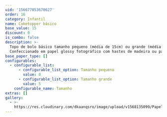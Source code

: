 ```yaml
---
uid: '156677053670627'
order: 16
category: Infantil
name: Caketopper básico
base_value: 15
discount: 0
is_combo: false
description: >-
  Topo de bolo básico tamanho pequeno (média de 15cm) ou grande (média de 22cm).
  Confeccionado em papel glossy fotográfico com hastes de madeira ou papel.
base_paper_type: []
configurables:
  - configurable_list:
      - configurable_list_option: Tamanho pequeno
        value: 0
      - configurable_list_option: Tamanho grande
        value: 5
    configurable_name: Tamanho
extras: []
gallery:
  - >-
    https://res.cloudinary.com/dkaanqsro/image/upload/v1568135099/Papelaria%20infantil/Topo_simples_1_lb0msw.jpg
---
```


